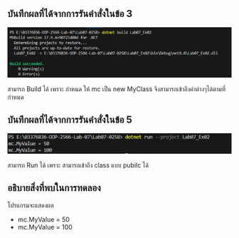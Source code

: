 ## บันทึกผลที่ได้จากการรันคำสั่งในข้อ 3

![pic](/Pictures/pic-3.png)

สามารถ Build ได้ เพราะ กำหนด ให้ mc เป็น new MyClass จึงสามารถเข้าถึงค่าต่างๆได้ตามที่กำหนด 

## บันทึกผลที่ได้จากการรันคำสั่งในข้อ 5

![pic](/Pictures/pic-4.png)

สามารถ Run ได้ เพราะ สามารถเข้าถึง class แบบ pubilc ได้

## อธิบายสิ่งที่พบในการทดลอง

โปรแกรมจะแสดงผล 

- mc.MyValue = 50
- mc.MyValue = 100